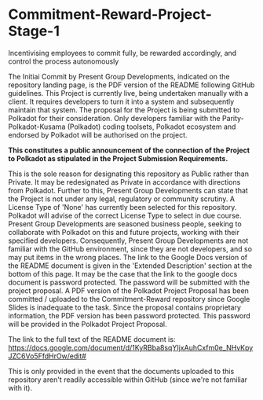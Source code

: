 # Commitment-Reward-Project-Stage-1
Incentivising employees to commit fully, be rewarded accordingly, and control the process autonomously

The Initiai Commit by Present Group Developments, indicated on the repository landing page, is the PDF version of the README following GitHub guidelines. 
This Project is currently live, being undertaken manually with a client. It requires developers to turn it into a system and subsequently maintain that system. 
The proposal for the Project is being submitted to Polkadot for their consideration. 
Only developers familiar with the Parity-Polkadot-Kusama (Polkadot) coding toolsets, Polkadot ecosystem and endorsed by Polkadot will be authorised on the project.

**This constitutes a public announcement of the connection of the Project to Polkadot as stipulated in the Project Submission Requirements.**

This is the sole reason for designating this repository as Public rather than Private. It may be redesignated as Private in accordance with directions from Polkadot. 
Further to this, Present Group Developments can state that the Project is not under any legal, regulatory or community scrutiny. 
A License Type of 'None' has currently been selected for this repository. Polkadot will advise of the correct License Type to select in due course. 
Present Group Developments are seasoned business people, seeking to collaborate with Polkadot on this and future projects, working with their specified developers. 
Consequently, Present Group Developments are not familiar with the GitHub environment, since they are not developers, and so may put items in the wrong places. 
The link to the Google Docs version of the README document is given in the 'Extended Description' section at the bottom of this page. 
It may be the case that the link to the google docs document is password protected. The password will be submitted with the project proposal. 
A PDF version of the Polkadot Project Proposal has been committed / uploaded to the Commitment-Reward repository since Google Slides is inadequate to the task. 
Since the proposal contains proprietary information, the PDF version has been password protected. This password will be provided in the Polkadot Project Proposal.

The link to the full text of the README document is: https://docs.google.com/document/d/1KyRBba8sqYIjxAuhCxfm0e_NHvKpyJZC6Vo5FfdHrOw/edit# 

This is only provided in the event that the documents uploaded to this repository aren't readily accessible within GitHub (since we're not familiar with it).
